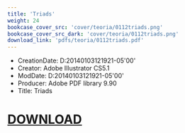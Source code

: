 ```yaml
---
title: 'Triads'
weight: 24
bookcase_cover_src: 'cover/teoria/0112triads.png'
bookcase_cover_src_dark: 'cover/teoria/0112triads.png'
download_link: 'pdfs/teoria/0112triads.pdf'
---
```


- CreationDate: D:20140103121921-05'00'
- Creator: Adobe Illustrator CS5.1
- ModDate: D:20140103121921-05'00'
- Producer: Adobe PDF library 9.90
- Title: Triads
# [DOWNLOAD](/pdfs/teoria/0112triads.pdf)
